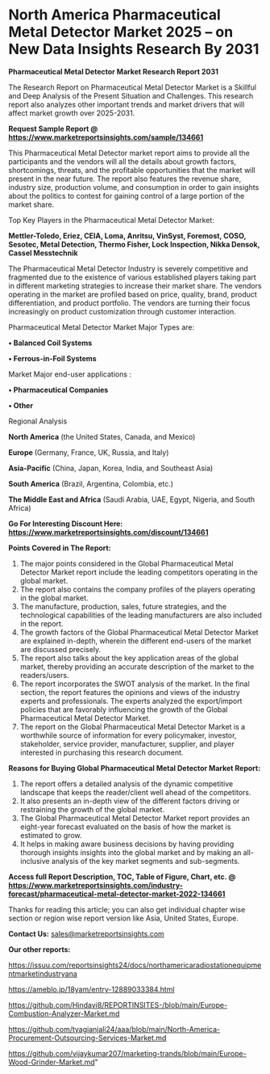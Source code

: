 # North America Pharmaceutical Metal Detector Market 2025 – on New Data Insights Research By 2031

<strong>Pharmaceutical Metal Detector Market Research Report 2031</strong>

The Research Report on Pharmaceutical Metal Detector Market is a Skillful and Deep Analysis of the Present Situation and Challenges. This research report also analyzes other important trends and market drivers that will affect market growth over 2025-2031.

<strong>Request Sample Report @ <a href=https://www.marketreportsinsights.com/sample/134661>https://www.marketreportsinsights.com/sample/134661</a></strong>

This Pharmaceutical Metal Detector market report aims to provide all the participants and the vendors will all the details about growth factors, shortcomings, threats, and the profitable opportunities that the market will present in the near future. The report also features the revenue share, industry size, production volume, and consumption in order to gain insights about the politics to contest for gaining control of a large portion of the market share.

Top Key Players in the Pharmaceutical Metal Detector Market:

<strong>Mettler-Toledo, Eriez, CEIA, Loma, Anritsu, VinSyst, Foremost, COSO, Sesotec, Metal Detection, Thermo Fisher, Lock Inspection, Nikka Densok, Cassel Messtechnik</strong>

The Pharmaceutical Metal Detector Industry is severely competitive and fragmented due to the existence of various established players taking part in different marketing strategies to increase their market share. The vendors operating in the market are profiled based on price, quality, brand, product differentiation, and product portfolio. The vendors are turning their focus increasingly on product customization through customer interaction.

Pharmaceutical Metal Detector Market Major Types are:

<strong>• Balanced Coil Systems

• Ferrous-in-Foil Systems</strong>

Market Major end-user applications :

<strong>• Pharmaceutical Companies

• Other</strong>

Regional Analysis

</u><strong><b>North America</b></strong> (the United States, Canada, and Mexico)

<strong><b>Europe </b></strong>(Germany, France, UK, Russia, and Italy)

<strong><b>Asia-Pacific</b></strong> (China, Japan, Korea, India, and Southeast Asia)

<strong><b>South America</b></strong> (Brazil, Argentina, Colombia, etc.)

<strong><b>The Middle East and Africa</b></strong> (Saudi Arabia, UAE, Egypt, Nigeria, and South Africa)

<strong>Go For Interesting Discount Here: <a href=https://www.marketreportsinsights.com/discount/134661>https://www.marketreportsinsights.com/discount/134661</a></strong>

<strong>Points Covered in The Report:</strong>
<ol>
  <li>The major points considered in the Global Pharmaceutical Metal Detector Market report include the leading competitors operating in the global market.</li>
  <li>The report also contains the company profiles of the players operating in the global market.</li>
  <li>The manufacture, production, sales, future strategies, and the technological capabilities of the leading manufacturers are also included in the report.</li>
  <li>The growth factors of the Global Pharmaceutical Metal Detector Market are explained in-depth, wherein the different end-users of the market are discussed precisely.</li>
  <li>The report also talks about the key application areas of the global market, thereby providing an accurate description of the market to the readers/users.</li>
  <li>The report incorporates the SWOT analysis of the market. In the final section, the report features the opinions and views of the industry experts and professionals. The experts analyzed the export/import policies that are favorably influencing the growth of the Global Pharmaceutical Metal Detector Market.</li>
  <li>The report on the Global Pharmaceutical Metal Detector Market is a worthwhile source of information for every policymaker, investor, stakeholder, service provider, manufacturer, supplier, and player interested in purchasing this research document.</li>
</ol>
<strong>Reasons for Buying Global Pharmaceutical Metal Detector Market Report:</strong>

<ol>
  <li>The report offers a detailed analysis of the dynamic competitive landscape that keeps the reader/client well ahead of the competitors.</li>
  <li>It also presents an in-depth view of the different factors driving or restraining the growth of the global market.</li>
  <li>The Global Pharmaceutical Metal Detector Market report provides an eight-year forecast evaluated on the basis of how the market is estimated to grow.</li>
  <li>It helps in making aware business decisions by having providing thorough insights insights into the global market and by making an all-inclusive analysis of the key market segments and sub-segments.</li>
</ol>
<strong>Access full Report Description, TOC, Table of Figure, Chart, etc. @ <a href=https://www.marketreportsinsights.com/industry-forecast/pharmaceutical-metal-detector-market-2022-134661>https://www.marketreportsinsights.com/industry-forecast/pharmaceutical-metal-detector-market-2022-134661</a></strong>


Thanks for reading this article; you can also get individual chapter wise section or region wise report version like Asia, United States, Europe.

<strong>Contact Us:</strong>
sales@marketreportsinsights.com

<strong>Our other reports:</strong>

<a href=https://issuu.com/reportsinsights24/docs/northamericaradiostationequipmentmarketindustryana>https://issuu.com/reportsinsights24/docs/northamericaradiostationequipmentmarketindustryana</a>

<a href=https://ameblo.jp/18yam/entry-12889033384.html>https://ameblo.jp/18yam/entry-12889033384.html</a>

<a href=https://github.com/Hindavi8/REPORTINSITES-/blob/main/Europe-Combustion-Analyzer-Market.md>https://github.com/Hindavi8/REPORTINSITES-/blob/main/Europe-Combustion-Analyzer-Market.md</a>

<a href=https://github.com/tyagianjali24/aaa/blob/main/North-America-Procurement-Outsourcing-Services-Market.md>https://github.com/tyagianjali24/aaa/blob/main/North-America-Procurement-Outsourcing-Services-Market.md</a>

<a href=https://github.com/vijaykumar207/marketing-trands/blob/main/Europe-Wood-Grinder-Market.md>https://github.com/vijaykumar207/marketing-trands/blob/main/Europe-Wood-Grinder-Market.md</a>"
